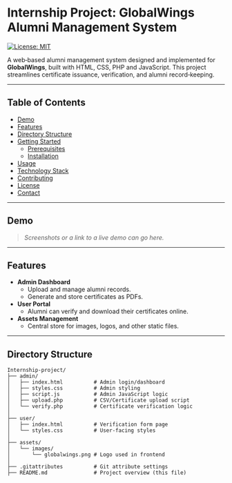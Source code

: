# Internship Project: GlobalWings Alumni Management System

[![License: MIT](https://img.shields.io/badge/License-MIT-blue.svg)](LICENSE)

A web‑based alumni management system designed and implemented for **GlobalWings**, built with HTML, CSS, PHP and JavaScript. This project streamlines certificate issuance, verification, and alumni record‑keeping.

---

## Table of Contents

- [Demo](#demo)  
- [Features](#features)  
- [Directory Structure](#directory-structure)  
- [Getting Started](#getting-started)  
  - [Prerequisites](#prerequisites)  
  - [Installation](#installation)  
- [Usage](#usage)  
- [Technology Stack](#technology-stack)  
- [Contributing](#contributing)  
- [License](#license)  
- [Contact](#contact)  

---

## Demo

> *Screenshots or a link to a live demo can go here.*  

---

## Features

- **Admin Dashboard**  
  - Upload and manage alumni records.  
  - Generate and store certificates as PDFs.  
- **User Portal**  
  - Alumni can verify and download their certificates online.  
- **Assets Management**  
  - Central store for images, logos, and other static files.  

---

## Directory Structure

```plaintext
Internship-project/
├── admin/                  
│   ├── index.html          # Admin login/dashboard
│   ├── styles.css          # Admin styling
│   ├── script.js           # Admin JavaScript logic
│   ├── upload.php          # CSV/Certificate upload script
│   └── verify.php          # Certificate verification logic
│
├── user/                   
│   ├── index.html          # Verification form page
│   └── styles.css          # User-facing styles
│
├── assets/                 
│   └── images/
│       └── globalwings.png # Logo used in frontend
│
├── .gitattributes          # Git attribute settings
├── README.md               # Project overview (this file)

